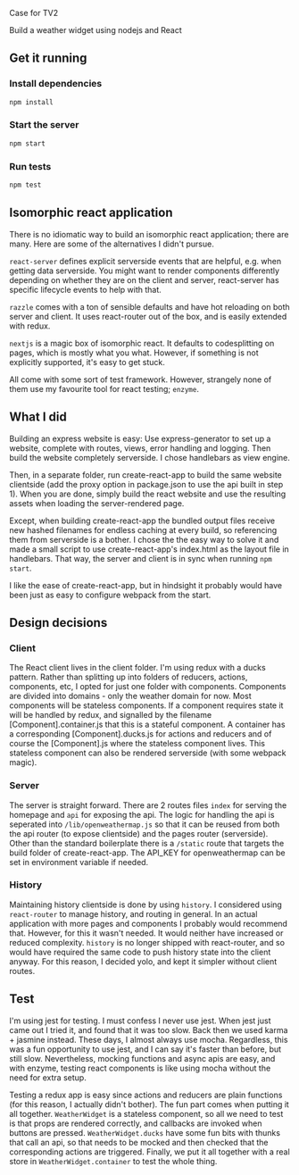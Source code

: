 Case for TV2

Build a weather widget using nodejs and React

## Get it running

### Install dependencies
```sh
npm install
```

### Start the server
```sh
npm start
```

### Run tests
```sh
npm test
```

## Isomorphic react application

There is no idiomatic way to build an isomorphic react application; there are many. Here are some of the alternatives I didn't pursue.

`react-server` defines explicit serverside events that are helpful, e.g. when getting data serverside. You might want to render components differently depending on whether they are on the client and server, react-server has specific lifecycle events to help with that.

`razzle` comes with a ton of sensible defaults and have hot reloading on both server and client. It uses react-router out of the box, and is easily extended with redux.

`nextjs` is a magic box of isomorphic react. It defaults to codesplitting on pages, which is mostly what you what. However, if something is not explicitly supported, it's easy to get stuck.

All come with some sort of test framework. However, strangely none of them use my favourite tool for react testing; `enzyme`.

## What I did

Building an express website is easy: Use express-generator to set up a website, complete with routes, views, error handling and logging. Then build the website completely serverside. I chose handlebars as view engine. 

Then, in a separate folder, run create-react-app to build the same website clientside (add the proxy option in package.json to use the api built in step 1). When you are done, simply build the react website and use the resulting assets when loading the server-rendered page.

Except, when building create-react-app the bundled output files receive new hashed filenames for endless caching at every build, so referencing them from serverside is a bother. I chose the the easy way to solve it and made a small script to use create-react-app's index.html as the layout file in handlebars. That way, the server and client is in sync when running `npm start`.

I like the ease of create-react-app, but in hindsight it probably would have been just as easy to configure webpack from the start.

## Design decisions

### Client

The React client lives in the client folder. I'm using redux with a ducks pattern. Rather than splitting up into folders of reducers, actions, components, etc, I opted for just one folder with components. Components are divided into domains - only the weather domain for now. Most components will be stateless components. If a component requires state it will be handled by redux, and signalled by the filename [Component].container.js that this is a stateful component. A container has a corresponding [Component].ducks.js for actions and reducers and of course the [Component].js where the stateless component lives. This stateless component can also be rendered serverside (with some webpack magic).

### Server

The server is straight forward. There are 2 routes files `index` for serving the homepage and `api` for exposing the api. The logic for handling the api is seperated into `/lib/openweathermap.js` so that it can be reused from both the api router (to expose clientside) and the pages router (serverside). Other than the standard boilerplate there is a `/static` route that targets the build folder of create-react-app. The API_KEY for openweathermap can be set in environment variable if needed.

### History

Maintaining history clientside is done by using `history`. I considered using `react-router` to manage history, and routing in general. In an actual application with more pages and components I probably would recommend that. However, for this it wasn't needed. It would neither have increased or reduced complexity. `history` is no longer shipped with react-router, and so would have required the same code to push history state into the client anyway. For this reason, I decided yolo, and kept it simpler without client routes.


## Test

I'm using jest for testing. I must confess I never use jest. When jest just came out I tried it, and found that it was too slow. Back then we used karma + jasmine instead. These days, I almost always use mocha. Regardless, this was a fun opportunity to use jest, and I can say it's faster than before, but still slow. Nevertheless, mocking functions and async apis are easy, and with enzyme, testing react components is like using mocha without the need for extra setup.

Testing a redux app is easy since actions and reducers are plain functions (for this reason, I actually didn't bother). The fun part comes when putting it all together. `WeatherWidget` is a stateless component, so all we need to test is that props are rendered correctly, and callbacks are invoked when buttons are pressed. `WeatherWidget.ducks` have some fun bits with thunks that call an api, so that needs to be mocked and then checked that the corresponding actions are triggered. Finally, we put it all together with a real store in `WeatherWidget.container` to test the whole thing.

